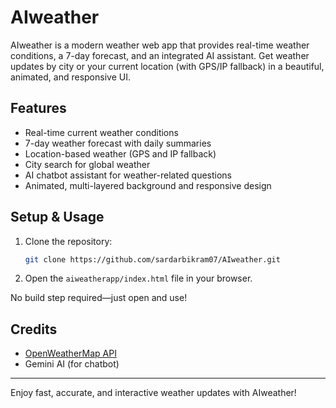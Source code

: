 # AIweather

AIweather is a modern weather web app that provides real-time weather conditions, a 7-day forecast, and an integrated AI assistant. Get weather updates by city or your current location (with GPS/IP fallback) in a beautiful, animated, and responsive UI.

## Features
- Real-time current weather conditions
- 7-day weather forecast with daily summaries
- Location-based weather (GPS and IP fallback)
- City search for global weather
- AI chatbot assistant for weather-related questions
- Animated, multi-layered background and responsive design

## Setup & Usage
1. Clone the repository:
   ```sh
   git clone https://github.com/sardarbikram07/AIweather.git
   ```
2. Open the `aiweatherapp/index.html` file in your browser.

No build step required—just open and use!

## Credits
- [OpenWeatherMap API](https://openweathermap.org/api)
- Gemini AI (for chatbot)

---

Enjoy fast, accurate, and interactive weather updates with AIweather! 
